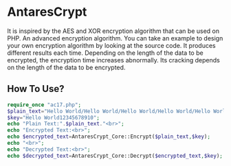 # AntaresCrypt
It is inspired by the AES and XOR encryption algorithm that can be used on PHP. An advanced encryption algorithm. You can take an example to design your own encryption algorithm by looking at the source code. It produces different results each time. Depending on the length of the data to be encrypted, the encryption time increases abnormally. Its cracking depends on the length of the data to be encrypted.
## How To Use?
```php
require_once "ac17.php";
$plain_text="Hello World/Hello World/Hello World/Hello World/Hello World";
$key="Hello World12345678910";
echo "Plain Text:".$plain_text."<br>";
echo "Encrypted Text:<br>";
echo $encrypted_text=AntaresCrypt_Core::Encrypt($plain_text,$key);
echo "<br>";
echo "Decrypted Text:<br>";
echo $decrypted_text=AntaresCrypt_Core::Decrypt($encrypted_text,$key);
```
